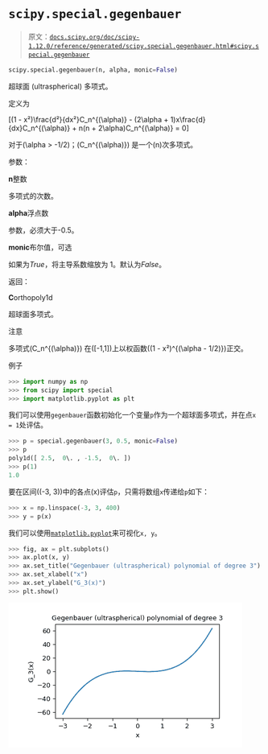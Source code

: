 # `scipy.special.gegenbauer`

> 原文：[`docs.scipy.org/doc/scipy-1.12.0/reference/generated/scipy.special.gegenbauer.html#scipy.special.gegenbauer`](https://docs.scipy.org/doc/scipy-1.12.0/reference/generated/scipy.special.gegenbauer.html#scipy.special.gegenbauer)

```py
scipy.special.gegenbauer(n, alpha, monic=False)
```

超球面 (ultraspherical) 多项式。

定义为

\[(1 - x²)\frac{d²}{dx²}C_n^{(\alpha)} - (2\alpha + 1)x\frac{d}{dx}C_n^{(\alpha)} + n(n + 2\alpha)C_n^{(\alpha)} = 0\]

对于\(\alpha > -1/2\)；\(C_n^{(\alpha)}\) 是一个\(n\)次多项式。

参数：

**n**整数

多项式的次数。

**alpha**浮点数

参数，必须大于-0.5。

**monic**布尔值，可选

如果为*True*，将主导系数缩放为 1。默认为*False*。

返回：

**C**orthopoly1d

超球面多项式。

注意

多项式\(C_n^{(\alpha)}\) 在\([-1,1]\)上以权函数\((1 - x²)^{(\alpha - 1/2)}\)正交。

例子

```py
>>> import numpy as np
>>> from scipy import special
>>> import matplotlib.pyplot as plt 
```

我们可以使用`gegenbauer`函数初始化一个变量`p`作为一个超球面多项式，并在点`x = 1`处评估。

```py
>>> p = special.gegenbauer(3, 0.5, monic=False)
>>> p
poly1d([ 2.5,  0\. , -1.5,  0\. ])
>>> p(1)
1.0 
```

要在区间\((-3, 3)\)中的各点\(x\)评估`p`，只需将数组`x`传递给`p`如下：

```py
>>> x = np.linspace(-3, 3, 400)
>>> y = p(x) 
```

我们可以使用[`matplotlib.pyplot`](https://matplotlib.org/stable/api/pyplot_summary.html#module-matplotlib.pyplot "(在 Matplotlib v3.8.2 中)")来可视化`x, y`。

```py
>>> fig, ax = plt.subplots()
>>> ax.plot(x, y)
>>> ax.set_title("Gegenbauer (ultraspherical) polynomial of degree 3")
>>> ax.set_xlabel("x")
>>> ax.set_ylabel("G_3(x)")
>>> plt.show() 
```

![../../_images/scipy-special-gegenbauer-1.png](img/7b488d7177c4b98cc5bf0a65a860ffd6.png)
